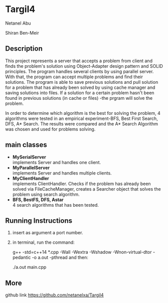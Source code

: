 # Targil4
Netanel Abu

Shiran Ben-Meir

## Description
This project represents a server that accepts a problem from client and finds the problem's solution using Object-Adapter design pattern 
and SOLID principles.
The program handles several clients by using parallel server. With that, the program can accept multiple problems and find their solutions.
The program is able to save previous solutions and pull solution for a problem that has already been solved by using cache manager and saving
solutions into files. If a solution for a certain problem hasn't been found in previous solutions (in cache or files) -the prgram will 
solve the problem.

In order to determine which algorithm is the best for solving the problem, 4 algorithms were tested in an empirical 
experiment-BFS, Best First Search, DFS, A* Search. The results were compared and the A* Search Algorithm was chosen and used for 
problems solving.

## main classes
- **MySerialServer**\
implements Server and handles one client.
- **MyParallelServer**\
implements Server and handles multiple clients.
- **MyClientHandler**\
implements ClientHandler. Checks if the problem has already been solved via FileCacheManager, 
 creates a Searcher object that solves the problem using search algorithm. 
- **BFS, BestFS, DFS, Astar**\
4 search algorithms that has been tested.


## Running Instructions

  1. insert as argument a port number.
  2. in terminal, run the command:
     
        g++ -std=c++14 *.cpp -Wall -Wextra -Wshadow -Wnon-virtual-dtor -pedantic -o a.out -pthread
   and then:
       
       ./a.out main.cpp


## More
github link https://github.com/netanelxa/Targil4
